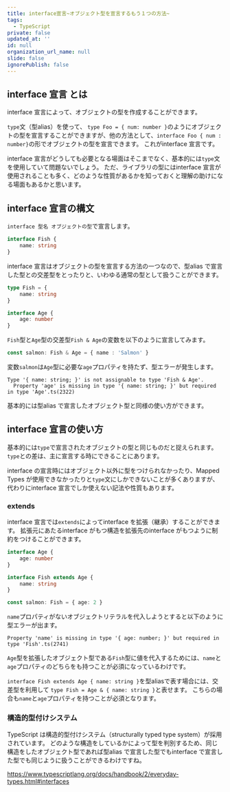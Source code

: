 ```yaml
---
title: interface宣言~オブジェクト型を宣言するもう１つの方法~
tags:
  - TypeScript
private: false
updated_at: ''
id: null
organization_url_name: null
slide: false
ignorePublish: false
---
```

## interface 宣言 とは
interface 宣言によって、オブジェクトの型を作成することができます。

`type`文（型alias）を使って、 `type Foo = { num: number }`のようにオブジェクトの型を宣言することができますが、他の方法として、`interface Foo { num : number}`の形でオブジェクトの型を宣言できます。
これがinterface 宣言です。

interface 宣言がどうしても必要となる場面はそこまでなく、基本的には`type`文を使用していて問題ないでしょう。
ただ、ライブラリの型にはinterface 宣言が使用されることも多く、どのような性質があるかを知っておくと理解の助けになる場面もあるかと思います。

## interface 宣言の構文
`interface 型名 オブジェクトの型`で宣言します。
```ts
interface Fish {
    name: string
}
```
interface 宣言はオブジェクトの型を宣言する方法の一つなので、型alias で宣言した型との交差型をとったりと、いわゆる通常の型として扱うことができます。
```ts
type Fish = {
    name: string
}

interface Age {
    age: number
}
```
`Fish`型と`Age`型の交差型`Fish & Age`の変数を以下のように宣言してみます。
```ts
const salmon: Fish & Age = { name : 'Salmon' }
```
変数`salmon`は`Age`型に必要な`age`プロパティを持たず、型エラーが発生します。
```
Type '{ name: string; }' is not assignable to type 'Fish & Age'.
  Property 'age' is missing in type '{ name: string; }' but required in type 'Age'.ts(2322)
```

基本的には型alias で宣言したオブジェクト型と同様の使い方ができます。
## interface 宣言の使い方
基本的には`type`で宣言されたオブジェクトの型と同じものだと捉えられます。`type`との差は、主に宣言する時にできることにあります。

interface の宣言時にはオブジェクト以外に型をつけられなかったり、Mapped Types が使用できなかったりと`type`文にしかできないことが多くありますが、代わりにinterface 宣言でしか使えない記法や性質もあります。
### extends
interface 宣言では`extends`によってinterface を拡張（継承）することができます。
拡張元にあたるinterface がもつ構造を拡張先のinterface がもつように制約をつけることができます。

```ts
interface Age {
    age: number
}

interface Fish extends Age {
    name: string
}
```
```ts
const salmon: Fish = { age: 2 }
```
`name`プロパティがないオブジェクトリテラルを代入しようとすると以下のように型エラーが出ます。
```
Property 'name' is missing in type '{ age: number; }' but required in type 'Fish'.ts(2741)
```
`Age`型を拡張したオブジェクト型である`Fish`型に値を代入するためには、`name`と`age`プロパティのどちらをも持つことが必須になっているわけです。

`interface Fish extends Age { name: string }`を型aliasで表す場合には、交差型を利用して `type Fish = Age & { name: string }`と表せます。
こちらの場合も`name`と`age`プロパティを持つことが必須となります。

### 構造的型付けシステム
TypeScript は構造的型付けシステム（structurally typed type system）が採用されています。
どのような構造をしているかによって型を判別するため、同じ構造をしたオブジェクト型であれば型alias で宣言した型でもinterface で宣言した型でも同じように扱うことができるわけですね。

https://www.typescriptlang.org/docs/handbook/2/everyday-types.html#interfaces
